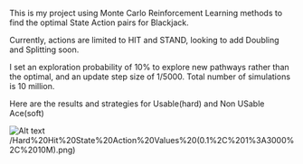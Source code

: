 This is my project using Monte Carlo Reinforcement Learning methods to find the optimal State Action pairs for Blackjack. 

Currently, actions are limited to HIT and STAND, looking to add Doubling and Splitting soon. 

I set an exploration probability of 10% to explore new pathways rather than the optimal, and an update step size of 1/5000. Total number of simulations is 10 million. 

Here are the results and strategies for Usable(hard) and Non USable Ace(soft)


![Alt text](https://github.com/Joshuashou/RL_Blackjack/blob/master/Results/0.1%2C%201%3A3000%2C%2010M)/Hard%20Hit%20State%20Action%20Values%20(0.1%2C%201%3A3000%2C%2010M).png)



